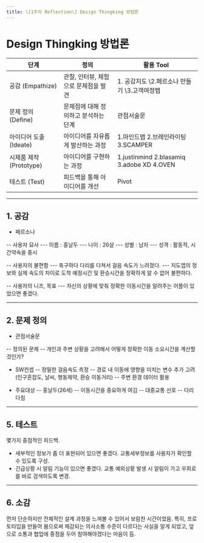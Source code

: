 ```yaml
---
title: \[1주차 Reflection\] Design Thingking 방법론
---
```


# Design Thingking 방법론

| 단계                    | 정의                                 | 활용 Tool                           |
|-------------------------|--------------------------------------|-------------------------------------|
| 공감 (Empathize)        | 관찰, 인터뷰, 체험으로 문제점을 발견 | 1. 공감지도 \2.페르소나 만들기 \3.고객여정맵 |
| 문제 정의 (Define)      | 문제점에 대해 정의하고 분석하는 단계 | 관점서술문                          |
| 아이디어 도출 (Ideate)  | 아이디어를 자유롭게 발산하는 과정    | 1.마인드맵 2.브레인라이팅 3.SCAMPER       |
| 시제품 제작 (Prototype) | 아이디어를 구현하는 과정             | 1.justinmind 2.blasamiq 3.adobe XD 4.OVEN   |
| 테스트 (Test)           | 피드백을 통해 아이디어를 개선        | Pivot                               |

---
## 1. 공감
- 페르소나

-- 사용자 묘사
--- 이름 : 홍날두
--- 나이 : 26살
--- 성별 : 남자
--- 성격 : 활동적, 시간약속을 중시

-- 사용자의 불편함
--- 축구하다 다리를 다쳐서 걸음 속도가 느려졌다.
--- 지도앱의 정보와 실제 속도의 차이로 도착 예정시간 및 환승시간을 정확하게 알 수 없어 불편하다.

-- 사용자의 니즈, 목표
--- 자신의 상황에 맞춰 정확한 이동시간을 알려주는 어플이 있었으면 좋겠다.


---
## 2. 문제 정의
- 관점서술문

-- 정의된 문제 
-- 개인과 주변 상황을 고려해서 어떻게 정확한 이동 소요시간을 계산할 것인가?

- SW컨셉
-- 정밀한 걸음속도 측정
-- 경로 내 이동에 영향을 미치는 변수 추가 고려(인구혼잡도, 날씨, 행동제약, 환승 이동거리)
-- 주변 환경 데이터 활용

- 주요대상
-- 홍날두(26세)
-- 이동시간을 중요하게 여김
-- 대중교통 선호
-- 다리 다침

---
## 5. 테스트

몇가지 중점적인 피드백.

- 세부적인 정보가 좀 더 표현되어 있으면 좋겠다.
  교통세부정보를 사용자가 확인할 수 있도록 구성.
- 긴급상황 시 알림 기능이 있으면 좋겠다.
  교통 예외상황 발생 시 알림이 가고 우회로를 바로 검색하도록 변경.

---
## 6. 소감

먼저 단순하지만 전체적인 설계 과정을 느껴볼 수 있어서 보람찬 시간이었음.
특히, 프로토타입을 만들어 봄으로써 체감되는 의사소통 수준이 다르다는 사실을 알게 되었고,
앞으로 소통과 협업에 중점을 두어 참여해야겠다는 마음이 듬.
